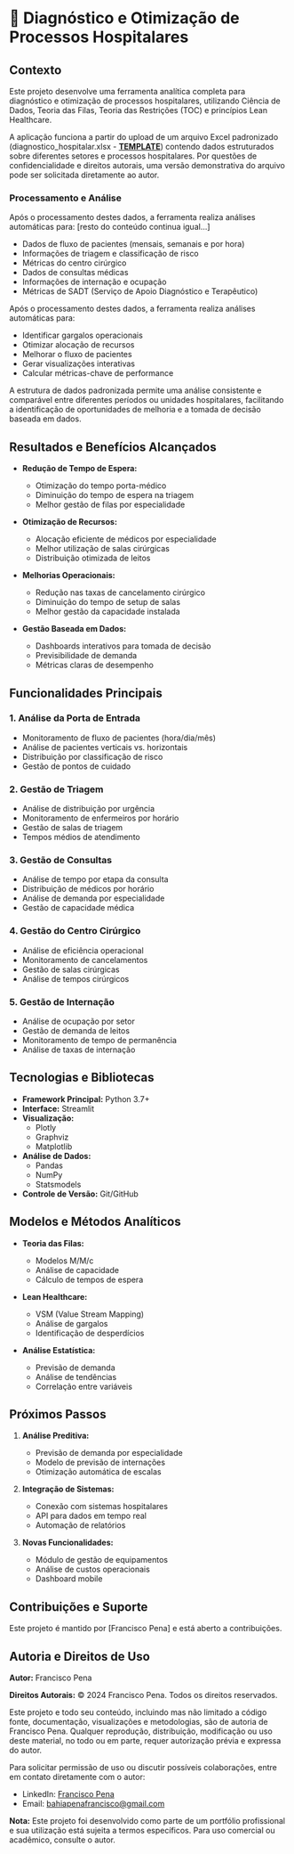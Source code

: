 # 🏥 Diagnóstico e Otimização de Processos Hospitalares

## Contexto

Este projeto desenvolve uma ferramenta analítica completa para diagnóstico e otimização de processos hospitalares, utilizando Ciência de Dados, Teoria das Filas, Teoria das Restrições (TOC) e princípios Lean Healthcare. 

A aplicação funciona a partir do upload de um arquivo Excel padronizado (diagnostico_hospitalar.xlsx - [**TEMPLATE**][file-link]) contendo dados estruturados sobre diferentes setores e processos hospitalares. Por questões de confidencialidade e direitos autorais, uma versão demonstrativa do arquivo pode ser solicitada diretamente ao autor.

[file-link]: https://docs.google.com/spreadsheets/d/1kaAEsZGXAhvVh5NXUxamSsnPLn6_6l5V/edit?usp=sharing&ouid=100127589008142410245&rtpof=true&sd=true "Arquivo Exemplo - Acesso Restrito"

### Processamento e Análise
Após o processamento destes dados, a ferramenta realiza análises automáticas para:
[resto do conteúdo continua igual...]

* Dados de fluxo de pacientes (mensais, semanais e por hora)
* Informações de triagem e classificação de risco
* Métricas do centro cirúrgico
* Dados de consultas médicas
* Informações de internação e ocupação
* Métricas de SADT (Serviço de Apoio Diagnóstico e Terapêutico)

Após o processamento destes dados, a ferramenta realiza análises automáticas para:
* Identificar gargalos operacionais
* Otimizar alocação de recursos
* Melhorar o fluxo de pacientes
* Gerar visualizações interativas
* Calcular métricas-chave de performance

A estrutura de dados padronizada permite uma análise consistente e comparável entre diferentes períodos ou unidades hospitalares, facilitando a identificação de oportunidades de melhoria e a tomada de decisão baseada em dados.

## Resultados e Benefícios Alcançados
* **Redução de Tempo de Espera:**
  * Otimização do tempo porta-médico
  * Diminuição do tempo de espera na triagem
  * Melhor gestão de filas por especialidade

* **Otimização de Recursos:**
  * Alocação eficiente de médicos por especialidade
  * Melhor utilização de salas cirúrgicas
  * Distribuição otimizada de leitos

* **Melhorias Operacionais:**
  * Redução nas taxas de cancelamento cirúrgico
  * Diminuição do tempo de setup de salas
  * Melhor gestão da capacidade instalada

* **Gestão Baseada em Dados:**
  * Dashboards interativos para tomada de decisão
  * Previsibilidade de demanda
  * Métricas claras de desempenho

## Funcionalidades Principais

### 1. Análise da Porta de Entrada
* Monitoramento de fluxo de pacientes (hora/dia/mês)
* Análise de pacientes verticais vs. horizontais
* Distribuição por classificação de risco
* Gestão de pontos de cuidado

### 2. Gestão de Triagem
* Análise de distribuição por urgência
* Monitoramento de enfermeiros por horário
* Gestão de salas de triagem
* Tempos médios de atendimento

### 3. Gestão de Consultas
* Análise de tempo por etapa da consulta
* Distribuição de médicos por horário
* Análise de demanda por especialidade
* Gestão de capacidade médica

### 4. Gestão do Centro Cirúrgico
* Análise de eficiência operacional
* Monitoramento de cancelamentos
* Gestão de salas cirúrgicas
* Análise de tempos cirúrgicos

### 5. Gestão de Internação
* Análise de ocupação por setor
* Gestão de demanda de leitos
* Monitoramento de tempo de permanência
* Análise de taxas de internação

## Tecnologias e Bibliotecas
* **Framework Principal:** Python 3.7+
* **Interface:** Streamlit
* **Visualização:** 
  * Plotly
  * Graphviz
  * Matplotlib
* **Análise de Dados:** 
  * Pandas
  * NumPy
  * Statsmodels
* **Controle de Versão:** Git/GitHub

## Modelos e Métodos Analíticos
* **Teoria das Filas:**
  * Modelos M/M/c
  * Análise de capacidade
  * Cálculo de tempos de espera

* **Lean Healthcare:**
  * VSM (Value Stream Mapping)
  * Análise de gargalos
  * Identificação de desperdícios

* **Análise Estatística:**
  * Previsão de demanda
  * Análise de tendências
  * Correlação entre variáveis

## Próximos Passos
1. **Análise Preditiva:**
   * Previsão de demanda por especialidade
   * Modelo de previsão de internações
   * Otimização automática de escalas

2. **Integração de Sistemas:**
   * Conexão com sistemas hospitalares
   * API para dados em tempo real
   * Automação de relatórios

3. **Novas Funcionalidades:**
   * Módulo de gestão de equipamentos
   * Análise de custos operacionais
   * Dashboard mobile

## Contribuições e Suporte
Este projeto é mantido por [Francisco Pena] e está aberto a contribuições.

## Autoria e Direitos de Uso

**Autor:** Francisco Pena

**Direitos Autorais:** © 2024 Francisco Pena. Todos os direitos reservados.

Este projeto e todo seu conteúdo, incluindo mas não limitado a código fonte, documentação, visualizações e metodologias, são de autoria de Francisco Pena. Qualquer reprodução, distribuição, modificação ou uso deste material, no todo ou em parte, requer autorização prévia e expressa do autor.

Para solicitar permissão de uso ou discutir possíveis colaborações, entre em contato diretamente com o autor:
- LinkedIn: [Francisco Pena](https://www.linkedin.com/in/franciscobahiapena/)
- Email: bahiapenafrancisco@gmail.com

**Nota:** Este projeto foi desenvolvido como parte de um portfólio profissional e sua utilização está sujeita a termos específicos. Para uso comercial ou acadêmico, consulte o autor.
